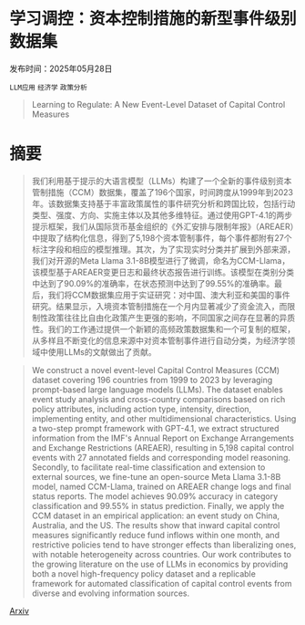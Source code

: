 # 学习调控：资本控制措施的新型事件级别数据集

发布时间：2025年05月28日

`LLM应用` `经济学` `政策分析`

> Learning to Regulate: A New Event-Level Dataset of Capital Control Measures

# 摘要

> 我们利用基于提示的大语言模型（LLMs）构建了一个全新的事件级别资本管制措施（CCM）数据集，覆盖了196个国家，时间跨度从1999年到2023年。该数据集支持基于丰富政策属性的事件研究分析和跨国比较，包括行动类型、强度、方向、实施主体以及其他多维特征。通过使用GPT-4.1的两步提示框架，我们从国际货币基金组织的《外汇安排与限制年报》（AREAER）中提取了结构化信息，得到了5,198个资本管制事件，每个事件都附有27个标注字段和相应的模型推理。其次，为了实现实时分类并扩展到外部来源，我们对开源的Meta Llama 3.1-8B模型进行了微调，命名为CCM-Llama，该模型基于AREAER变更日志和最终状态报告进行训练。该模型在类别分类中达到了90.09%的准确率，在状态预测中达到了99.55%的准确率。最后，我们将CCM数据集应用于实证研究：对中国、澳大利亚和美国的事件研究。结果显示，入境资本管制措施在一个月内显著减少了资金流入，而限制性政策往往比自由化政策产生更强的影响，不同国家之间存在显著的异质性。我们的工作通过提供一个新颖的高频政策数据集和一个可复制的框架，从多样且不断变化的信息来源中对资本管制事件进行自动分类，为经济学领域中使用LLMs的文献做出了贡献。

> We construct a novel event-level Capital Control Measures (CCM) dataset covering 196 countries from 1999 to 2023 by leveraging prompt-based large language models (LLMs). The dataset enables event study analysis and cross-country comparisons based on rich policy attributes, including action type, intensity, direction, implementing entity, and other multidimensional characteristics. Using a two-step prompt framework with GPT-4.1, we extract structured information from the IMF's Annual Report on Exchange Arrangements and Exchange Restrictions (AREAER), resulting in 5,198 capital control events with 27 annotated fields and corresponding model reasoning. Secondly, to facilitate real-time classification and extension to external sources, we fine-tune an open-source Meta Llama 3.1-8B model, named CCM-Llama, trained on AREAER change logs and final status reports. The model achieves 90.09\% accuracy in category classification and 99.55\% in status prediction. Finally, we apply the CCM dataset in an empirical application: an event study on China, Australia, and the US. The results show that inward capital control measures significantly reduce fund inflows within one month, and restrictive policies tend to have stronger effects than liberalizing ones, with notable heterogeneity across countries. Our work contributes to the growing literature on the use of LLMs in economics by providing both a novel high-frequency policy dataset and a replicable framework for automated classification of capital control events from diverse and evolving information sources.

[Arxiv](https://arxiv.org/abs/2505.23025)